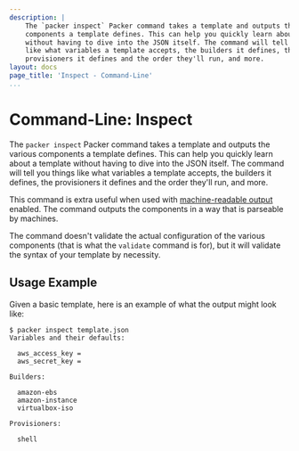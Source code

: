 ```yaml
---
description: |
    The `packer inspect` Packer command takes a template and outputs the various
    components a template defines. This can help you quickly learn about a template
    without having to dive into the JSON itself. The command will tell you things
    like what variables a template accepts, the builders it defines, the
    provisioners it defines and the order they'll run, and more.
layout: docs
page_title: 'Inspect - Command-Line'
...
```


# Command-Line: Inspect

The `packer inspect` Packer command takes a template and outputs the various
components a template defines. This can help you quickly learn about a template
without having to dive into the JSON itself. The command will tell you things
like what variables a template accepts, the builders it defines, the
provisioners it defines and the order they'll run, and more.

This command is extra useful when used with [machine-readable
output](/docs/command-line/machine-readable.html) enabled. The command outputs
the components in a way that is parseable by machines.

The command doesn't validate the actual configuration of the various components
(that is what the `validate` command is for), but it will validate the syntax of
your template by necessity.

## Usage Example

Given a basic template, here is an example of what the output might look like:

``` {.text}
$ packer inspect template.json
Variables and their defaults:

  aws_access_key =
  aws_secret_key =

Builders:

  amazon-ebs
  amazon-instance
  virtualbox-iso

Provisioners:

  shell
```

